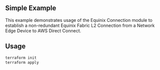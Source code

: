 ## Simple Example

This example demonstrates usage of the Equinix Connection module to establish a non-redundant Equinix Fabric L2 Connection from a
Network Edge Device to AWS Direct Connect.

## Usage

```bash
terraform init
terraform apply
```
